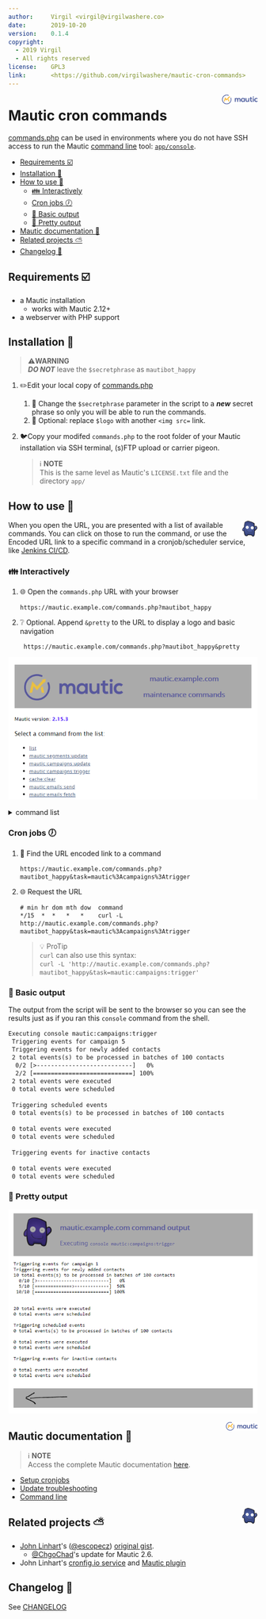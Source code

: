 ```yaml
---
author:     Virgil <virgil@virgilwashere.co>
date:       2019-10-20
version:    0.1.4
copyright:
  - 2019 Virgil
  - All rights reserved
license:    GPL3
link:       <https://github.com/virgilwashere/mautic-cron-commands>
---
```

<img alt="Mautic" align="right" width=72 src="assets/mautic_logo.png?raw=true">

# Mautic cron commands

[commands.php] can be used in environments where you do not have SSH access to run the Mautic [command line](#command-line) tool: [`app/console`](#command-line).

- [Requirements ☑️](#requirements-️)
- [Installation 🚀](#installation-)
- [How to use 🚴](#how-to-use-)
  - [👪 Interactively](#-interactively)
  - [Cron jobs 🕖](#cron-jobs-)
  - [🔰 Basic output](#-basic-output)
  - [💍 Pretty output](#-pretty-output)
- [Mautic documentation 📜](#mautic-documentation-)
- [Related projects ⛅️](#related-projects-️)
- [Changelog 📔](#changelog-)

## Requirements ☑️

- a Mautic installation
  - works with Mautic 2.12+
- a webserver with PHP support

## Installation 🚀

> ⚠️**WARNING**\
> **_DO NOT_** leave the `$secretphrase` as `mautibot_happy`

1. ✏️Edit your local copy of [commands.php]
   1. 🔐 Change the `$secretphrase` parameter in the script to a **_new_** secret phrase so only you will be able to run the commands.
   1. 🎨 Optional: replace `$logo` with another `<img src=` link.

1. 🐦Copy your modifed `commands.php` to the root folder of your Mautic installation via SSH terminal, (s)FTP upload or carrier pigeon.
    > ℹ️ **NOTE**\
    > This is the same level as Mautic's `LICENSE.txt` file and the directory `app/`

## How to use 🚴

<!-- <img alt="mautibot" align="right" src="https://cdn.jsdelivr.net/gh/virgilwashere/mautic-cron-commands/assets/mautibot32.png"> -->
<img alt="mautibot" align="right" src="assets/mautibot32.png?raw=true">

When you open the URL, you are presented with a list of available commands. You can click on those to run the command, or use the Encoded URL link to a specific command in a cronjob/scheduler service, like [Jenkins CI/CD][jenkins].

### 👪 Interactively

1. 🌐 Open the `commands.php` URL with your browser

    ```http
    https://mautic.example.com/commands.php?mautibot_happy
    ```

1. ❔ Optional. Append `&pretty` to the URL to display a logo and basic navigation

   ```http
    https://mautic.example.com/commands.php?mautibot_happy&pretty
   ```

<!-- ![pretty-list](https://cdn.jsdelivr.net/gh/virgilwashere/mautic-cron-commands/assets/pretty-list.png "command list") -->
![caption: pretty mode command list](/assets/pretty-list.png?raw=true "command list")

<details><summary>command list</summary>

```text
list
debug:router
mautic:segments:update
mautic:campaigns:update
mautic:campaigns:trigger
cache:clear
mautic:emails:send
mautic:emails:fetch
mautic:broadcasts:send
mautic:queue:process
mautic:webhooks:process
mautic:reports:scheduler
mautic:plugins:update
mautic:iplookup:download
mautic:assets:generate
mautic:segments:update --force
mautic:campaigns:update --force
mautic:campaigns:trigger --force
mautic:campaigns:update --batch-limit=25
mautic:campaigns:trigger --batch-limit=25
mautic:campaigns:messages --channel=email
mautic:campaigns:messages --channel=sms
cache:clear --no-interaction --no-warmup --no-optional-warmers
cache:warmup --no-interaction --no-optional-warmers
mautic:social:monitoring
social:monitor:twitter:hashtags
social:monitor:twitter:mentions
mautic:dashboard:warm
debug:swiftmailer
mautic:integration:pushleadactivity
mautic:integration:fetchleads
mautic:contacts:deduplicate
mautic:import --limit=600 --quiet
mautic:dnc:import --no-interaction
mautic:maintenance:cleanup --no-interaction --days-old=90 --dry-run
mautic:maintenance:cleanup --no-interaction --days-old=365 --dry-run
mautic:maintenance:cleanup --no-interaction --days-old=90
mautic:maintenance:cleanup --no-interaction --days-old=365
mautic:update:find
doctrine:mapping:info
doctrine:migrations:status
doctrine:migrations:status --show-versions
doctrine:schema:update --no-interaction --dump-sql
doctrine:migrations:migrate --no-interaction --allow-no-migration
doctrine:schema:update --no-interaction --dump-sql --force
mautic:install:data --no-interaction --force
mautic:update:apply --no-interaction --force
```

</details>

### Cron jobs 🕖

1. 🔎 Find the URL encoded link to a command

    ```http
    https://mautic.example.com/commands.php?mautibot_happy&task=mautic%3Acampaigns%3Atrigger
    ```

1. 🌐 Request the URL

    ```crontab
    # min hr dom mth dow  command
    */15  *  *   *   *    curl -L http://mautic.example.com/commands.php?mautibot_happy&task=mautic%3Acampaigns%3Atrigger
    ```

    > 💡 ProTip\
    > `curl` can also use this syntax:\
    > `curl -L 'http://mautic.example.com/commands.php?mautibot_happy&task=mautic:campaigns:trigger'`

### 🔰 Basic output

The output from the script will be sent to the browser so you can see the results just as if you ran this `console` command from the shell.

```console
Executing console mautic:campaigns:trigger
 Triggering events for campaign 5
 Triggering events for newly added contacts
 2 total events(s) to be processed in batches of 100 contacts
  0/2 [>---------------------------]   0%
  2/2 [============================] 100%
 2 total events were executed
 0 total events were scheduled

 Triggering scheduled events
 0 total events(s) to be processed in batches of 100 contacts

 0 total events were executed
 0 total events were scheduled

 Triggering events for inactive contacts

 0 total events were executed
 0 total events were scheduled
```

### 💍 Pretty output

<!-- ![pretty-output](https://cdn.jsdelivr.net/gh/virgilwashere/mautic-cron-commands/assets/pretty-output.png "pretty format command output") -->
![pretty-output](assets/pretty-output.png?raw=true "pretty format command output")

<!-- <img alt="Mautic logo" align="right" width=64 src="https://cdn.jsdelivr.net/gh/virgilwashere/mautic-cron-commands/assets/mautic_logo.png"> -->
<img alt="Mautic logo" align="right" width=64 src="assets/mautic_logo.png?raw=true">

## Mautic documentation 📜

> ℹ️ **NOTE**\
> Access the complete Mautic documentation [here][documentation].

- [Setup cronjobs]
- [Update troubleshooting]
- [Command line]

<!-- <img alt="mautibot" align="right" src="https://cdn.jsdelivr.net/gh/virgilwashere/mautic-cron-commands/assets/mautibot32.png"> -->
<img alt="mautibot" align="right" src="assets/mautibot32.png?raw=true">

## Related projects ⛅️

- [John Linhart][@escopecz]'s ([@escopecz]) [original gist](https://gist.github.com/escopecz/9a1a0b10861941a457f4).
  - [@ChgoChad]'s update for Mautic 2.6.
- John Linhart's [cronfig.io service][cronfig service] and [Mautic plugin][cronfig plugin]

## Changelog 📔

See [CHANGELOG](CHANGELOG.md)

[repo]: <https://github.com/virgilwashere/mautic-cron-commands>
[commands.php]: <commands.php>
[@escopecz]: <https://github.com/escopecz>
[jenkins]: <https://jenkins.io>
[@ChgoChad]: <https://gist.github.com/ChgoChad/fe9950c628ad8169cd27a58ee64106e8>
[documentation]: <https://www.mautic.org/docs>
[Setup cronjobs]: <https://www.mautic.org/docs/en/setup/cron_jobs.html>
[Update troubleshooting]: <https://www.mautic.org/docs/en/tips/update-failed.html#nossh>
[command line]: <https://www.mautic.org/docs/en/tips/command-line.html>
[cronfig service]: <https://docs.cronfig.io/integrations/mautic>
[cronfig plugin]: <https://github.com/cronfig/mautic-cronfig>
